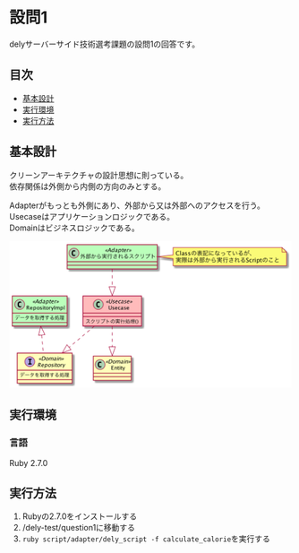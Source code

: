 # 設問1
delyサーバーサイド技術選考課題の設問1の回答です。

## 目次
- [基本設計](#基本設計)
- [実行環境](#実行環境)
- [実行方法](#実行方法)

## 基本設計
クリーンアーキテクチャの設計思想に則っている。  
依存関係は外側から内側の方向のみとする。  

Adapterがもっとも外側にあり、外部から又は外部へのアクセスを行う。  
Usecaseはアプリケーションロジックである。  
Domainはビジネスロジックである。

![](./document/arch.png)

## 実行環境
### 言語
Ruby 2.7.0

## 実行方法

1. Rubyの2.7.0をインストールする
2. /dely-test/question1に移動する
3. `ruby script/adapter/dely_script -f calculate_calorie`を実行する

